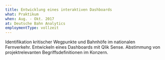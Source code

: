 ```yaml
---
title: Entwicklung eines interaktiven Dashboards
what: Praktikum
when: Aug. - Okt. 2017
at: Deutsche Bahn Analytics
employmentType: vollzeit
--- 
```


Identifikation kritischer Wegpunkte und Bahnhöfe im nationalen Fernverkehr. Entwickeln eines Dashboards mit Qlik Sense. Abstimmung von projektrelevanten Begriffsdefinitionen im Konzern.